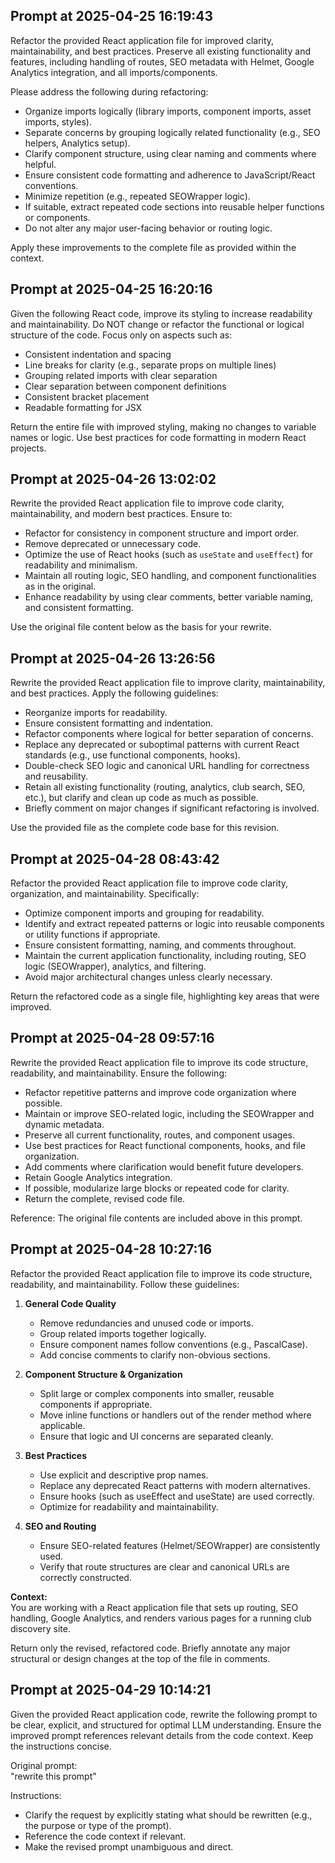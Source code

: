 ## Prompt at 2025-04-25 16:19:43

<ImprovedPrompt>
Refactor the provided React application file for improved clarity, maintainability, and best practices. Preserve all existing functionality and features, including handling of routes, SEO metadata with Helmet, Google Analytics integration, and all imports/components. 

Please address the following during refactoring:

- Organize imports logically (library imports, component imports, asset imports, styles).
- Separate concerns by grouping logically related functionality (e.g., SEO helpers, Analytics setup).
- Clarify component structure, using clear naming and comments where helpful.
- Ensure consistent code formatting and adherence to JavaScript/React conventions.
- Minimize repetition (e.g., repeated SEOWrapper logic).
- If suitable, extract repeated code sections into reusable helper functions or components.
- Do not alter any major user-facing behavior or routing logic.

Apply these improvements to the complete file as provided within the context.
</ImprovedPrompt>

## Prompt at 2025-04-25 16:20:16

<ImprovedPrompt>
Given the following React code, improve its styling to increase readability and maintainability. Do NOT change or refactor the functional or logical structure of the code. Focus only on aspects such as:

- Consistent indentation and spacing
- Line breaks for clarity (e.g., separate props on multiple lines)
- Grouping related imports with clear separation
- Clear separation between component definitions
- Consistent bracket placement
- Readable formatting for JSX

Return the entire file with improved styling, making no changes to variable names or logic. Use best practices for code formatting in modern React projects.
</ImprovedPrompt>

## Prompt at 2025-04-26 13:02:02

<ImprovedPrompt>
Rewrite the provided React application file to improve code clarity, maintainability, and modern best practices. Ensure to:

- Refactor for consistency in component structure and import order.
- Remove deprecated or unnecessary code.
- Optimize the use of React hooks (such as `useState` and `useEffect`) for readability and minimalism.
- Maintain all routing logic, SEO handling, and component functionalities as in the original.
- Enhance readability by using clear comments, better variable naming, and consistent formatting.

Use the original file content below as the basis for your rewrite.
</ImprovedPrompt>

## Prompt at 2025-04-26 13:26:56

<ImprovedPrompt>
Rewrite the provided React application file to improve clarity, maintainability, and best practices. Apply the following guidelines:

- Reorganize imports for readability.
- Ensure consistent formatting and indentation.
- Refactor components where logical for better separation of concerns.
- Replace any deprecated or suboptimal patterns with current React standards (e.g., use functional components, hooks).
- Double-check SEO logic and canonical URL handling for correctness and reusability.
- Retain all existing functionality (routing, analytics, club search, SEO, etc.), but clarify and clean up code as much as possible.
- Briefly comment on major changes if significant refactoring is involved.

Use the provided file as the complete code base for this revision.
</ImprovedPrompt>

## Prompt at 2025-04-28 08:43:42

<ImprovedPrompt>
Refactor the provided React application file to improve code clarity, organization, and maintainability. Specifically:

- Optimize component imports and grouping for readability.
- Identify and extract repeated patterns or logic into reusable components or utility functions if appropriate.
- Ensure consistent formatting, naming, and comments throughout.
- Maintain the current application functionality, including routing, SEO logic (SEOWrapper), analytics, and filtering.
- Avoid major architectural changes unless clearly necessary.

Return the refactored code as a single file, highlighting key areas that were improved.
</ImprovedPrompt>

## Prompt at 2025-04-28 09:57:16

<ImprovedPrompt>
Rewrite the provided React application file to improve its code structure, readability, and maintainability. Ensure the following:

- Refactor repetitive patterns and improve code organization where possible.
- Maintain or improve SEO-related logic, including the SEOWrapper and dynamic metadata.
- Preserve all current functionality, routes, and component usages.
- Use best practices for React functional components, hooks, and file organization.
- Add comments where clarification would benefit future developers.
- Retain Google Analytics integration.
- If possible, modularize large blocks or repeated code for clarity.
- Return the complete, revised code file.

Reference: The original file contents are included above in this prompt.
</ImprovedPrompt>

## Prompt at 2025-04-28 10:27:16

<ImprovedPrompt>
Refactor the provided React application file to improve its code structure, readability, and maintainability. Follow these guidelines:

1. **General Code Quality**
   - Remove redundancies and unused code or imports.
   - Group related imports together logically.
   - Ensure component names follow conventions (e.g., PascalCase).
   - Add concise comments to clarify non-obvious sections.

2. **Component Structure & Organization**
   - Split large or complex components into smaller, reusable components if appropriate.
   - Move inline functions or handlers out of the render method where applicable.
   - Ensure that logic and UI concerns are separated cleanly.

3. **Best Practices**
   - Use explicit and descriptive prop names.
   - Replace any deprecated React patterns with modern alternatives.
   - Ensure hooks (such as useEffect and useState) are used correctly.
   - Optimize for readability and maintainability.

4. **SEO and Routing**
   - Ensure SEO-related features (Helmet/SEOWrapper) are consistently used.
   - Verify that route structures are clear and canonical URLs are correctly constructed.

**Context:**  
You are working with a React application file that sets up routing, SEO handling, Google Analytics, and renders various pages for a running club discovery site.

Return only the revised, refactored code. Briefly annotate any major structural or design changes at the top of the file in comments.
</ImprovedPrompt>

## Prompt at 2025-04-29 10:14:21

<ImprovedPrompt>
Given the provided React application code, rewrite the following prompt to be clear, explicit, and structured for optimal LLM understanding. Ensure the improved prompt references relevant details from the code context. Keep the instructions concise.

Original prompt:  
"rewrite this prompt"

Instructions:
- Clarify the request by explicitly stating what should be rewritten (e.g., the purpose or type of the prompt).
- Reference the code context if relevant.
- Make the revised prompt unambiguous and direct.
</ImprovedPrompt>

